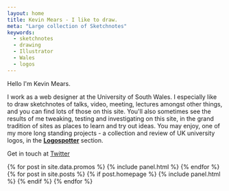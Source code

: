 ```yaml
---
layout: home
title: Kevin Mears - I like to draw.
meta: "Large collection of Sketchnotes"
keywords:
  - sketchnotes
  - drawing
  - Illustrator
  - Wales
  - logos
---
```


Hello I'm Kevin Mears.

I work as a web designer at the University of South Wales. I especially like to draw sketchnotes of talks, video, meeting, lectures amongst other things, and you can find lots of those on this site. You'll also sometimes see the results of me tweaking, testing and investigating on this site, in the grand tradition of sites as places to learn and try out ideas. You may enjoy, one of my more long standing projects - a collection and review of UK university logos, in the **[Logospotter][logos]** section.

Get in touch at [Twitter](https://www.twitter.com/mearso)

<section>
    {% for post in site.data.promos %}
      {% include panel.html %}
    {% endfor %}
</section>

<section>
    {% for post in site.posts %}
      {% if post.homepage %}
        {% include panel.html %}
      {% endif %}
    {% endfor %}
</section>

[logos]: /logospotter
